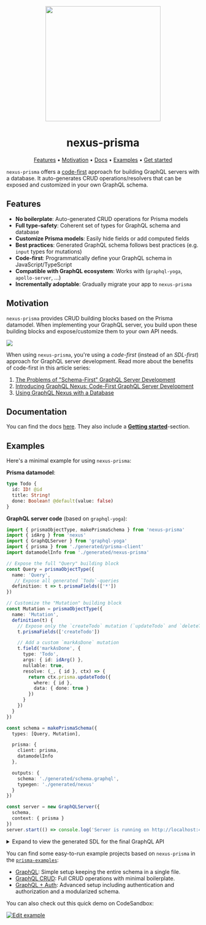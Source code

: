 <p align="center"><img src="https://i.imgur.com/8qvElTM.png" width="300" /></p>

<p><h1 align="center">nexus-prisma</h1></p>

<p align="center">
  <a href="#features">Features</a> • <a href="#motivation">Motivation</a> • <a href="https://nexus.js.org/docs/database-access-with-prisma">Docs</a> • <a href="#examples">Examples</a> • <a href="https://nexus.js.org/docs/database-access-with-prisma#getting-started">Get started</a> 
</p>


`nexus-prisma` offers a [code-first](https://www.prisma.io/blog/introducing-graphql-nexus-code-first-graphql-server-development-ll6s1yy5cxl5) approach for building GraphQL servers with a database. It auto-generates CRUD operations/resolvers that can be exposed and customized in your own GraphQL schema.

## Features

- **No boilerplate**: Auto-generated CRUD operations for Prisma models
- **Full type-safety**: Coherent set of types for GraphQL schema and database
- **Customize Prisma models**: Easily hide fields or add computed fields
- **Best practices**: Generated GraphQL schema follows best practices (e.g. `input` types for mutations) 
- **Code-first**: Programmatically define your GraphQL schema in JavaScript/TypeScript
- **Compatible with GraphQL ecosystem**: Works with (`graphql-yoga`, `apollo-server`, ...)
- **Incrementally adoptable**: Gradually migrate your app to `nexus-prisma`

## Motivation

`nexus-prisma` provides CRUD building blocks based on the Prisma datamodel. When implementing your GraphQL server, you build upon these building blocks and expose/customize them to your own API needs. 

![](https://imgur.com/dbEMHd5.png)

When using `nexus-prisma`, you're using a _code-first_ (instead of an _SDL-first_) approach for GraphQL server development. Read more about the benefits of code-first in this article series:

1. [The Problems of "Schema-First" GraphQL Server Development](https://www.prisma.io/blog/the-problems-of-schema-first-graphql-development-x1mn4cb0tyl3)
1. [Introducing GraphQL Nexus: Code-First GraphQL Server Development](https://www.prisma.io/blog/introducing-graphql-nexus-code-first-graphql-server-development-ll6s1yy5cxl5/)
1. [Using GraphQL Nexus with a Database](https://www.prisma.io/blog/using-graphql-nexus-with-a-database-pmyl3660ncst/)

## Documentation

You can find the docs [here](https://nexus.js.org/docs/database-access-with-prisma). They also include a [**Getting started**](https://nexus.js.org/docs/database-access-with-prisma#getting-started)-section.

## Examples

Here's a minimal example for using `nexus-prisma`:

**Prisma datamodel**:

```graphql
type Todo {
  id: ID! @id
  title: String!
  done: Boolean! @default(value: false)
}
```

**GraphQL server code** (based on `graphql-yoga`):

```ts
import { prismaObjectType, makePrismaSchema } from 'nexus-prisma'
import { idArg } from 'nexus'
import { GraphQLServer } from 'graphql-yoga'
import { prisma } from './generated/prisma-client'
import datamodelInfo from './generated/nexus-prisma'

// Expose the full "Query" building block
const Query = prismaObjectType({ 
  name: 'Query',
   // Expose all generated `Todo`-queries
  definition: t => t.prismaFields(['*'])
})

// Customize the "Mutation" building block
const Mutation = prismaObjectType({ 
  name: 'Mutation',
  definition(t) {
    // Expose only the `createTodo` mutation (`updateTodo` and `deleteTodo` not exposed)
    t.prismaFields(['createTodo'])

    // Add a custom `markAsDone` mutation
    t.field('markAsDone', {
      type: 'Todo',
      args: { id: idArg() },
      nullable: true,
      resolve: (_, { id }, ctx) => {
        return ctx.prisma.updateTodo({
          where: { id },
          data: { done: true }
        })
      }
    })
  }
})

const schema = makePrismaSchema({
  types: [Query, Mutation],

  prisma: {
    client: prisma,
    datamodelInfo
  },

  outputs: {
    schema: './generated/schema.graphql',
    typegen: './generated/nexus'
  }
})

const server = new GraphQLServer({
  schema,
  context: { prisma }
})
server.start(() => console.log('Server is running on http://localhost:4000'))
```

<Details><Summary>Expand to view the generated SDL for the final GraphQL API</Summary>

```graphql
# The fully exposed "Query" building block
type Query {
  todo(where: TodoWhereUniqueInput!): Todo
  todoes(after: String, before: String, first: Int, last: Int, orderBy: TodoOrderByInput, skip: Int, where: TodoWhereInput): [Todo!]!
  todoesConnection(after: String, before: String, first: Int, last: Int, orderBy: TodoOrderByInput, skip: Int, where: TodoWhereInput): TodoConnection!
}

# The customized "Mutation" building block
type Mutation {
  createTodo(data: TodoCreateInput!): Todo!
  markAsDone(id: ID): Todo
}

# The Prisma model
type Todo {
  done: Boolean!
  id: ID!
  title: String!
}

# More of the generated building blocks:
# e.g. `TodoWhereUniqueInput`, `TodoCreateInput`, `TodoConnection`, ...
```

</Details>

You can find some easy-to-run example projects based on `nexus-prisma` in the [`prisma-examples`](https://github.com/prisma/prisma-examples/):

- [GraphQL](https://github.com/prisma/prisma-examples/tree/master/typescript/graphql): Simple setup keeping the entire schema in a single file.
- [GraphQL CRUD](https://github.com/prisma/prisma-examples/tree/master/typescript/graphql-crud): Full CRUD operations with minimal boilerplate.
- [GraphQL + Auth](https://github.com/prisma/prisma-examples/tree/master/typescript/graphql-auth): Advanced setup including authentication and authorization and a modularized schema. 

You can also check out this quick demo on CodeSandbox:

[![Edit example](https://codesandbox.io/static/img/play-codesandbox.svg)](https://codesandbox.io/s/6w7581x05k)
